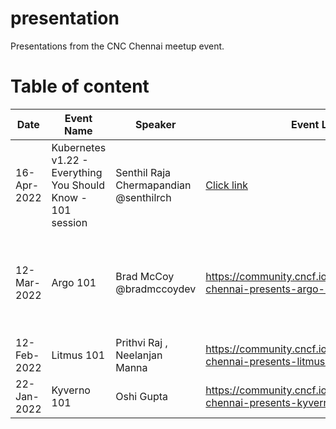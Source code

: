 # presentation
Presentations from the CNC Chennai meetup event.

# Table of content

| Date  | Event Name | Speaker | Event Link | Document/Presentation |
| --- | --- | --- | --- | --- |
| 16-Apr-2022  | Kubernetes v1.22 - Everything You Should Know - 101 session | Senthil Raja Chermapandian @senthilrch | [Click link](https://community.cncf.io/events/details/cncf-chennai-presents-kubernetes-v122-everything-you-should-know-101-session/) | Coming soon |
| 12-Mar-2022 | Argo 101 | Brad McCoy @bradmccoydev | https://community.cncf.io/events/details/cncf-chennai-presents-argo-101/ | https://www.weave.works/technologies/gitops/ , https://github.com/bradmccoydev/argo-demo/blob/main/.github/workflows/ci.yml , https://github.com/bitnami-labs/sealed-secrets , https://github.com/bradmccoydev/mentoring , https://argoproj.github.io/ , https://github.com/cello-proj/cello |
| 12-Feb-2022 | Litmus 101 | Prithvi Raj , Neelanjan Manna | https://community.cncf.io/events/details/cncf-chennai-presents-litmus-101/ | github.com/litmuschaos/litmus , docs.litmuschaos.io |
| 22-Jan-2022 | Kyverno 101 | Oshi Gupta | https://community.cncf.io/events/details/cncf-chennai-presents-kyverno-101/ | https://cloudyuga.guru/hands_on_lab/kyverno-introduction/ |

